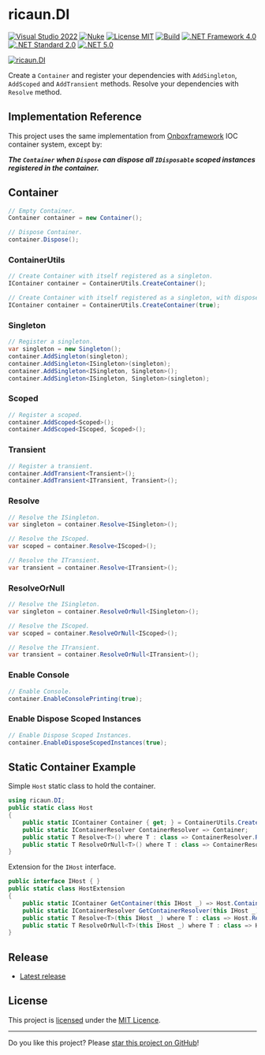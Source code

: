 # ricaun.DI

[![Visual Studio 2022](https://img.shields.io/badge/Visual%20Studio-2022-blue)](https://github.com/ricaun-io/ricaun.DI)
[![Nuke](https://img.shields.io/badge/Nuke-Build-blue)](https://nuke.build/)
[![License MIT](https://img.shields.io/badge/License-MIT-blue.svg)](LICENSE)
[![Build](https://github.com/ricaun-io/ricaun.DI/actions/workflows/Build.yml/badge.svg)](https://github.com/ricaun-io/ricaun.DI/actions)
[![.NET Framework 4.0](https://img.shields.io/badge/.NET%20Framework%204.0-blue.svg)](https://github.com/ricaun-io/ricaun.DI)
[![.NET Standard 2.0](https://img.shields.io/badge/-.NET%20Standard%202.0-blue)](https://github.com/ricaun-io/ricaun.DI)
[![.NET 5.0](https://img.shields.io/badge/-.NET%205.0-blue)](https://github.com/ricaun-io/ricaun.DI)

[![ricaun.DI](https://github.com/ricaun-io/.github/assets/12437519/6e3c013c-71f2-46d8-b73a-1fd0d72d8f63)](https://github.com/ricaun-io/ricaun.DI)

Create a `Container` and register your dependencies with `AddSingleton`, `AddScoped` and `AddTransient` methods. 
Resolve your dependencies with `Resolve` method.

## Implementation Reference

This project uses the same implementation from [Onboxframework](https://github.com/engthiago/Onboxframework) IOC container system, except by:

***The `Container` when `Dispose` can dispose all `IDisposable` scoped instances registered in the container.***

## Container

```C#
// Empty Container.
Container container = new Container();
```

```C#
// Dispose Container.
container.Dispose();
```

### ContainerUtils

```C#
// Create Container with itself registered as a singleton.
IContainer container = ContainerUtils.CreateContainer();
```

```C#
// Create Container with itself registered as a singleton, with dispose scoped instances enabled.
IContainer container = ContainerUtils.CreateContainer(true);
```

### Singleton
```C#
// Register a singleton.
var singleton = new Singleton();
container.AddSingleton(singleton);
container.AddSingleton<ISingleton>(singleton);
container.AddSingleton<ISingleton, Singleton>();
container.AddSingleton<ISingleton, Singleton>(singleton);
```

### Scoped
```C#
// Register a scoped.
container.AddScoped<Scoped>();
container.AddScoped<IScoped, Scoped>();
```

### Transient
```C#
// Register a transient.
container.AddTransient<Transient>();
container.AddTransient<ITransient, Transient>();
```

### Resolve
```C#
// Resolve the ISingleton.
var singleton = container.Resolve<ISingleton>();
```

```C#
// Resolve the IScoped.
var scoped = container.Resolve<IScoped>();
```

```C#
// Resolve the ITransient.
var transient = container.Resolve<ITransient>();
```

### ResolveOrNull
```C#
// Resolve the ISingleton.
var singleton = container.ResolveOrNull<ISingleton>();
```

```C#
// Resolve the IScoped.
var scoped = container.ResolveOrNull<IScoped>();
```

```C#
// Resolve the ITransient.
var transient = container.ResolveOrNull<ITransient>();
```

### Enable Console
```C#
// Enable Console.
container.EnableConsolePrinting(true);
```

### Enable Dispose Scoped Instances
```C#
// Enable Dispose Scoped Instances.
container.EnableDisposeScopedInstances(true);
```

## Static Container Example

Simple `Host` static class to hold the container.

```C#
using ricaun.DI;
public static class Host
{
    public static IContainer Container { get; } = ContainerUtils.CreateContainer();
    public static IContainerResolver ContainerResolver => Container;
    public static T Resolve<T>() where T : class => ContainerResolver.Resolve<T>();
    public static T ResolveOrNull<T>() where T : class => ContainerResolver.ResolveOrNull<T>();
}
```

Extension for the `IHost` interface.

```C#
public interface IHost { }
public static class HostExtension
{
    public static IContainer GetContainer(this IHost _) => Host.Container;
    public static IContainerResolver GetContainerResolver(this IHost _) => Host.ContainerResolver;
    public static T Resolve<T>(this IHost _) where T : class => Host.Resolve<T>();
    public static T ResolveOrNull<T>(this IHost _) where T : class => Host.ResolveOrNull<T>();
}
```

## Release

* [Latest release](https://github.com/ricaun-io/ricaun.DI/releases/latest)

## License

This project is [licensed](LICENSE) under the [MIT Licence](https://en.wikipedia.org/wiki/MIT_License).

---

Do you like this project? Please [star this project on GitHub](https://github.com/ricaun-io/ricaun.DI/stargazers)!